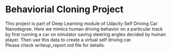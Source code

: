 # Behaviorial Cloning Project

This project is part of Deep Learning module of Udacity Self Driving Car Nanodegree. Here we mimics human driving behavior on a particular track by first running a car on simulator saving steering angles decided by human player. Then use this data to create a virtual self driving car.  
Please check writeup_report.md file for details.
